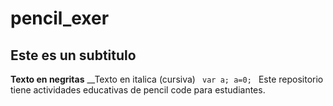 # pencil_exer
## Este es un subtitulo
**Texto en negritas**
__Texto en italica (cursiva)
<code> var a; a=0;    </code>
Este repositorio tiene actividades educativas de pencil code para estudiantes.
